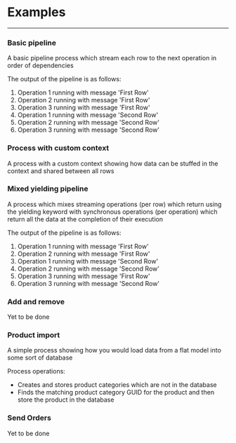 ﻿# Examples #

-------

### Basic pipeline ###
A basic pipeline process which stream each row to the next operation in order of dependencies

The output of the pipeline is as follows:

1. Operation 1 running with message 'First Row'
2. Operation 2 running with message 'First Row'
3. Operation 3 running with message 'First Row'
4. Operation 1 running with message 'Second Row'
5. Operation 2 running with message 'Second Row'
6. Operation 3 running with message 'Second Row'

### Process with custom context ###
A process with a custom context showing how data can be stuffed in the context and shared between all rows

### Mixed yielding pipeline ###
A process which mixes streaming operations (per row) which return using the yielding keyword with synchronous operations (per operation) which return all the data at the completion of their execution 

The output of the pipeline is as follows:

1. Operation 1 running with message 'First Row'
2. Operation 2 running with message 'First Row'
3. Operation 1 running with message 'Second Row'
4. Operation 2 running with message 'Second Row'
5. Operation 3 running with message 'First Row'
6. Operation 3 running with message 'Second Row'

### Add and remove ###
Yet to be done

### Product import ###
A simple process showing how you would load data from a flat model into some sort of database

Process operations:

- Creates and stores product categories which are not in the database
- Finds the matching product category GUID for the product and then store the product in the database

### Send Orders ###
Yet to be done